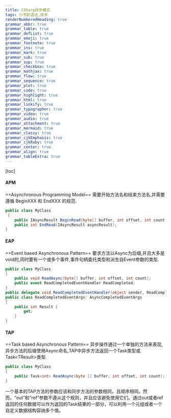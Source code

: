 ```yaml
---
title: CSharp异步模式
tags: 小书匠语法,技术
renderNumberedHeading: true
grammar_abbr: true
grammar_table: true
grammar_defList: true
grammar_emoji: true
grammar_footnote: true
grammar_ins: true
grammar_mark: true
grammar_sub: true
grammar_sup: true
grammar_checkbox: true
grammar_mathjax: true
grammar_flow: true
grammar_sequence: true
grammar_plot: true
grammar_code: true
grammar_highlight: true
grammar_html: true
grammar_linkify: true
grammar_typographer: true
grammar_video: true
grammar_audio: true
grammar_attachment: true
grammar_mermaid: true
grammar_classy: true
grammar_cjkEmphasis: true
grammar_cjkRuby: true
grammar_center: true
grammar_align: true
grammar_tableExtra: true
---
```


[toc]

#### APM

==Asynchronous Programming Model==
需要开始方法名和结束方法名,并需要遵循 BeginXXX 和 EndXXX 的规范.

``` csharp
public class MyClass
 {
    public IAsyncResult BeginRead(byte[] buffer, int offset, int count,AsyncCallback callback, object state);
    public int EndRead(IAsyncResult asyncResult);
}
```

#### EAP

==Event based Asynchronous Pattern==
要求方法以Async为后缀,并且大多是void的,同时要有一个或多个事件,事件句柄委托类型和派生自Event参数的类型.

``` csharp
public class MyClass
{
    public void ReadAsync(byte[] buffer, int offset, int count);
    public event ReadCompletedEventHandler ReadCompleted;
}
public delegate void ReadCompletedEventHandler(object sender, ReadCompletedEventArgs eventArgs);
public class ReadCompletedEventArgs: AsyncCompletedEventArgs
{
    public int Result {
        get;
    }
}
```

#### TAP

==Task based Asynchronous Pattern==
异步操作通过一个单独的方法来表现,异步方法的后缀使用Async命名,TAP中异步方法返回一个Task类型或Task\<TResult\>类型.

``` csharp
public class MyClass
{
    public Task<int> ReadAsync(byte [] buffer, int offset, int count);
}
```

一个基本的TAP方法的参数应该和同步方法的参数相同，且顺序相同。然而，“out”和“ref”参数不遵从这个规则，并且应该避免使用它们。通过out或者ref返回的任何数据可以作为返回的Task<TResult>结果的一部分，可以利用一个元组或者一个自定义数据结构容纳多个值。